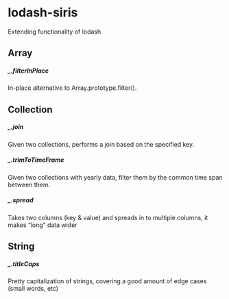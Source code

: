 # lodash-siris
Extending functionality of lodash




## Array

##### _.filterInPlace
In-place alternative to Array.prototype.filter().




## Collection

##### _.join
Given two collections, performs a join based on the specified key.

##### _.trimToTimeFrame
Given two collections with yearly data, filter them by the common time span between them.

##### _.spread
Takes two columns (key & value) and spreads in to multiple columns, it makes “long” data wider




## String

##### _.titleCaps
Pretty capitalization of strings, covering a good amount of edge cases (small words, etc) 